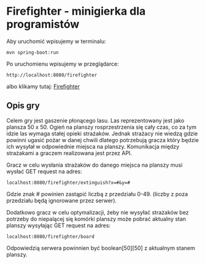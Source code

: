 # Firefighter - minigierka dla programistów

Aby uruchomić wpisujemy w terminalu:
```
mvn spring-boot:run
```

Po uruchomienu wpisujemy w przeglądarce:
```
http://localhost:8080/firefighter
```

albo klikamy tutaj: [Firefighter](http://localhost:8080/firefighter)

## Opis gry
Celem gry jest gaszenie płonącego lasu. Las reprezentowany jest jako plansza 50 x 50.
Ogień na planszy rosprzestrzenia się cały czas, co za tym idzie las wymaga stałej opieki strażaków.
Jednak strażacy nie wiedzą gdzie powinni ugasić pożar w danej chwili dlatego potrzebują gracza który będzie ich wysyłał w odpowiednie miejsca na planszy.
Komunikacja między strażakami a graczem realizowana jest przez API.

Gracz w celu wysłania strażaków do danego miejsca na planszy musi wysłać GET request na adres:
```
localhost:8080/firefighter/extinguish?x=#&y=#
```
Gdzie znak # powinien zastąpić liczbą z przedziału 0-49. (liczby z poza przedziału będą ignorowane przez serwer).

Dodatkowo gracz w celu optymalizacji, żeby nie wysyłać strażaków bez potrzeby do niepalącej się komórki planszy może pobrać aktualny stan planszy wysyłając GET request na adres:
```
localhost:8080/firefighter/board
```
Odpowiedzią serwera powinnien być boolean[50][50] z aktualnym stanem planszy.




